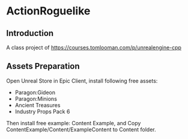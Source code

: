 # ActionRoguelike

## Introduction
A class project of https://courses.tomlooman.com/p/unrealengine-cpp

## Assets Preparation
Open Unreal Store in Epic Client, install following free assets:
* Paragon:Gideon
* Paragon:Minions
* Ancient Treasures
* Industry Props Pack 6

Then install free example: Content Example, and Copy ContentExample/Content/ExampleContent to Content folder.